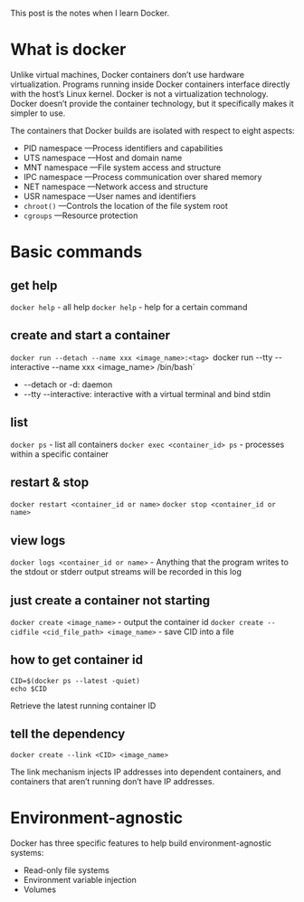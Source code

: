 This post is the notes when I learn Docker.

# What is docker

Unlike virtual machines, Docker containers don’t use hardware virtualization. Programs running inside Docker containers interface directly with the host’s Linux kernel. Docker is not a virtualization technology. Docker doesn’t provide the container technology, but it specifically makes it simpler to use.

The containers that Docker builds are isolated with respect to eight aspects:
- PID namespace —Process identifiers and capabilities
- UTS namespace —Host and domain name
- MNT namespace —File system access and structure
- IPC namespace —Process communication over shared memory
- NET namespace —Network access and structure
- USR namespace —User names and identifiers
- `chroot()` —Controls the location of the file system root
- `cgroups` —Resource protection

# Basic commands

## get help
`docker help` - all help
`docker help` - help for a certain command

## create and start a container
`docker run --detach --name xxx <image_name>:<tag>
`docker run --tty --interactive --name xxx <image_name> /bin/bash`

- --detach or -d: daemon
- --tty --interactive: interactive with a virtual terminal and bind stdin

## list
`docker ps` - list all containers
`docker exec <container_id> ps` - processes within a specific container

## restart & stop
`docker restart <container_id or name>`
`docker stop <container_id or name>`

## view logs
`docker logs <container_id or name>` - Anything that the program writes to the stdout or stderr output streams will be recorded in this log

## just create a container not starting
`docker create <image_name>` - output the container id
`docker create --cidfile <cid_file_path> <image_name>` - save CID into a file

## how to get container id 
```
CID=$(docker ps --latest -quiet)
echo $CID
```

Retrieve the latest running container ID

## tell the dependency
`docker create --link <CID> <image_name>`

The link mechanism injects IP addresses into dependent containers, and containers that aren’t running don’t have IP addresses.

 
# Environment-agnostic
Docker has three specific features to help build environment-agnostic systems:

- Read-only file systems
- Environment variable injection
- Volumes
 

